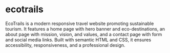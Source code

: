 # ecotrails
EcoTrails is a modern responsive travel website promoting sustainable tourism. It features a home page with hero banner and eco-destinations, an about page with mission, vision, and values, and a contact page with form and social media links. Built with semantic HTML and CSS, it ensures accessibility, responsiveness, and a professional design.
